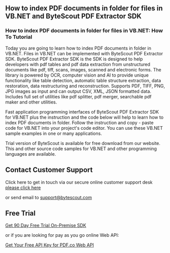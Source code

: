 ## How to index PDF documents in folder for files in VB.NET and ByteScout PDF Extractor SDK

### How to index PDF documents in folder for files in VB.NET: How To Tutorial

Today you are going to learn how to index PDF documents in folder in VB.NET. Files in VB.NET can be implemented with ByteScout PDF Extractor SDK. ByteScout PDF Extractor SDK is the SDK is designed to help developers with pdf tables and pdf data extraction from unstructured documents like pdf, tiff, scans, images, scanned and electronic forms. The library is powered by OCR, computer vision and AI to provide unique functionality like table detection, automatic table structure extraction, data restoration, data restructuring and reconstruction. Supports PDF, TIFF, PNG, JPG images as input and can output CSV, XML, JSON formatted data. Includes full set of utilities like pdf splitter, pdf merger, searchable pdf maker and other utilities.

Fast application programming interfaces of ByteScout PDF Extractor SDK for VB.NET plus the instruction and the code below will help to learn how to index PDF documents in folder. Follow the instruction and copy - paste code for VB.NET into your project's code editor. You can use these VB.NET sample examples in one or many applications.

Trial version of ByteScout is available for free download from our website. This and other source code samples for VB.NET and other programming languages are available.

## Contact Customer Support

Click here to get in touch via our secure online customer support desk [please click here](https://bytescout.zendesk.com/hc/en-us/requests/new?subject=ByteScout%20PDF%20Extractor%20SDK%20Question)

or send email to [support@bytescout.com](mailto:support@bytescout.com?subject=ByteScout%20PDF%20Extractor%20SDK%20Question) 

## Free Trial

[Get 90 Day Free Trial On-Premise SDK](https://bytescout.com/download/web-installer?utm_source=github-readme)

or if you are looking for pay as you go online Web API:

[Get Your Free API Key for PDF.co Web API](https://pdf.co/documentation/api?utm_source=github-readme)